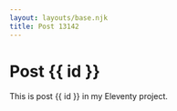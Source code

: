 ```yaml
---
layout: layouts/base.njk
title: Post 13142
---
```


# Post {{ id }}

This is post {{ id }} in my Eleventy project.
